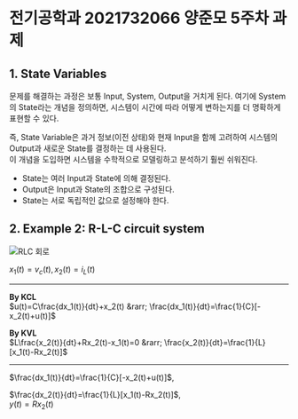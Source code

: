 # 전기공학과 2021732066 양준모 5주차 과제  
## 1. State Variables  
문제를 해결하는 과정은 보통 Input, System, Output을 거치게 된다. 여기에 System의 State라는 개념을 정의하면, 시스템이 시간에 따라 어떻게 변하는지를 더 명확하게 표현할 수 있다.  
  
즉, State Variable은 과거 정보(이전 상태)와 현재 Input을 함께 고려하여 시스템의 Output과 새로운 State를 결정하는 데 사용된다.  
이 개념을 도입하면 시스템을 수학적으로 모델링하고 분석하기 훨씬 쉬워진다.  
- State는 여러 Input과 State에 의해 결정된다.  
- Output은 Input과 State의 조합으로 구성된다.  
- State는 서로 독립적인 값으로 설정해야 한다.  
  
## 2. Example 2: R-L-C circuit system  
![RLC 회로](https://drive.google.com/uc?id=1O8A6dEUWiXf7Kmyx3uaxxJDDp5iMdhEV)  
  
$x_1(t)=v_c(t), x_2(t)=i_L(t)$  
  
---
**By KCL**  
$u(t)=C\frac{dx_1(t)}{dt}+x_2(t) &rarr; \frac{dx_1(t)}{dt}=\frac{1}{C}[-x_2(t)+u(t)]$  
  
**By KVL**  
$L\frac{x_2(t)}{dt}+Rx_2(t)-x_1(t)=0 &rarr; \frac{x_2(t)}{dt}=\frac{1}{L}[x_1(t)-Rx_2(t)]$  
  
---
$\frac{dx_1(t)}{dt}=\frac{1}{C}[-x_2(t)+u(t)]$,  
  
$\frac{dx_2(t)}{dt}=\frac{1}{L}[x_1(t)-Rx_2(t)]$,  
$y(t)=Rx_2(t)$
